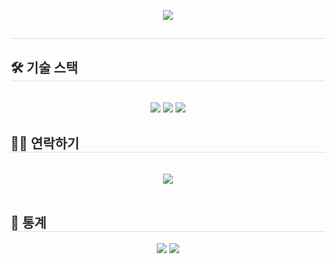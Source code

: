 <p align="center">
    <img src="https://capsule-render.vercel.app/api?type=soft&color=0:aed4ff,100:466991&height=240&text=Woobi%0AiOSDeveloper&animation=&fontColor=ffffff&fontSize=50" />
</p>
<p align="center">
    <h2 style="border-bottom: 1px solid #d8dee4; color: #282d33;"></h2>  
    <div style="font-weight: 700; font-size: 15px; text-align: center; color: #282d33;"></div> 
</p>
<p align="center">
    <h2 style="border-bottom: 1px solid #d8dee4; color: #282d33;">🛠️ 기술 스택</h2> <br> 
    <div style="margin: 0 auto; text-align: center;" align="center"> 
        <img src="https://img.shields.io/badge/Swift-F05138?style=flat-square&logo=Swift&logoColor=white">
        <img src="https://img.shields.io/badge/Github-181717?style=flat-square&logo=Github&logoColor=white">
        <img src="https://img.shields.io/badge/IOS-000000?style=flat-square&logo=IOS&logoColor=white">
    </div>
</p>
<p align="center">
    <h2 style="border-bottom: 1px solid #d8dee4; color: #282d33;">🧑‍💻 연락하기</h2> <br> 
    <div align="center"> 
        <a href=https://www.notion.so/WooBi-79a8bee29f8f4004b92660a2a645f540>
            <img src="https://img.shields.io/badge/Notion-000000?style=flat-square&logo=Notion&logoColor=white&link=https://www.notion.so/WooBi-79a8bee29f8f4004b92660a2a645f540">
        </a>
    </div>  <br> 
    <div align="center"></div> 
</p>
<p align="center"> 
    <h2 style="border-bottom: 1px solid #d8dee4; color: #282d33;">🏅 통계</h2> 
    <div align="center"> 
        <img src="https://github-readme-stats.vercel.app/api?username=Woobios97&bg_color=180,779ecb,00000000&title_color=ffffff&text_color=ffffff">
        <img src="https://github-readme-stats.vercel.app/api/top-langs/?username=Woobios97&layout=compact&bg_color=180,779ecb,00000000&title_color=ffffff&text_color=ffffff">
    </div> 
</p>
